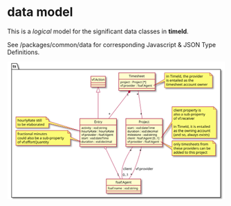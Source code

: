 # data model

This is a _logical_ model for the significant data classes in **timeld**.

See /packages/common/data for corresponding Javascript & JSON Type Definitions.

![data-model](img/class-data-model.svg)